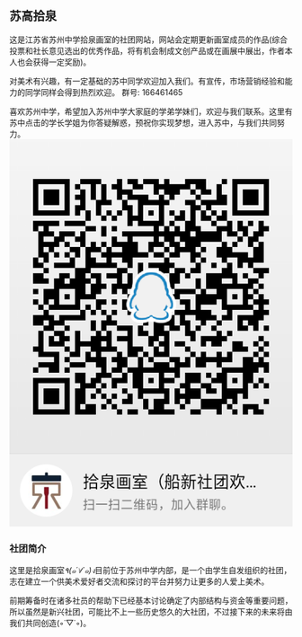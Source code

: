 ## 苏高拾泉 ##
这是江苏省苏州中学拾泉画室的社团网站，网站会定期更新画室成员的作品(综合投票和社长意见选出的优秀作品，将有机会制成文创产品或在画展中展出，作者本人也会获得一定奖励)。

对美术有兴趣，有一定基础的苏中同学欢迎加入我们。有宣传，市场营销经验和能力的同学同样会得到热烈欢迎。
群号: 166461465

喜欢苏州中学，希望加入苏州中学大家庭的学弟学妹们，欢迎与我们联系。这里有苏中点击的学长学姐为你答疑解惑，预祝你实现梦想，进入苏中，与我们共同努力。
![群二维码](nx.png)

### 社团简介 ###
这里是拾泉画室*٩(๑´∀`๑)ง*目前位于苏州中学内部，是一个由学生自发组织的社团，志在建立一个供美术爱好者交流和探讨的平台并努力让更多的人爱上美术。

前期筹备时在诸多社员的帮助下已经基本讨论确定了内部结构与资金等重要问题，所以虽然是新兴社团，可能比不上一些历史悠久的大社团，不过接下来的未来将由我们共同创造(◦˙▽˙◦)。
